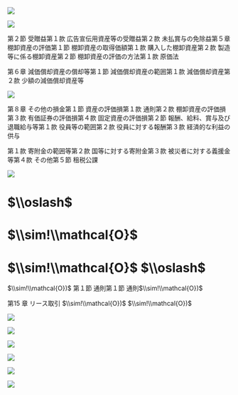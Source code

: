 ![](https://www.nta.go.jp/tmp/00bac9bd-1ece-4cdf-b940-c4773e4636cc/images/d7137d616be41c240dc82427049677584d8e841d970de46a50b483ee5074fa78.jpg)

![](https://www.nta.go.jp/tmp/00bac9bd-1ece-4cdf-b940-c4773e4636cc/images/603df5cb54fcff6bcab82b0e03b9ab146f3047a3adafb36d001854a2aef291b9.jpg)

第２節 受贈益第１款 広告宣伝用資産等の受贈益第２款 未払賞与の免除益第５章 棚卸資産の評価第１節 棚卸資産の取得価額第１款 購入した棚卸資産第２款 製造等に係る棚卸資産第２節 棚卸資産の評価の方法第１款 原価法

第６章 減価償却資産の償却等第１節 減価償却資産の範囲第１款 減価償却資産第２款 少額の減価償却資産等

![](https://www.nta.go.jp/tmp/00bac9bd-1ece-4cdf-b940-c4773e4636cc/images/b96dd95ef2c6abc56f5d6d50aace647ba61239bba78f5a682682d2866514827a.jpg)

第８章 その他の損金第１節 資産の評価損第１款 通則第２款 棚卸資産の評価損第３款 有価証券の評価損第４款 固定資産の評価損第２節 報酬、給料、賞与及び退職給与等第１款 役員等の範囲第２款 役員に対する報酬第３款 経済的な利益の供与

第１款 寄附金の範囲等第２款 国等に対する寄附金第３款 被災者に対する義援金等第４款 その他第５節 租税公課

![](https://www.nta.go.jp/tmp/00bac9bd-1ece-4cdf-b940-c4773e4636cc/images/e002cf4700c282d8031facec25ddb099a162fca81c6897ed63ebc196eb285b71.jpg)

# $\\oslash$

# $\\sim!\\mathcal{O}$

# $\\sim!\\mathcal{O}$ $\\oslash$

$\\sim!\\mathcal{O})$ 第１節 通則第１節 通則$\\sim!\\mathcal{O})$

第15 章 リース取引 $\\sim!\\mathcal{O})$ $\\sim!\\mathcal{O})$

![](https://www.nta.go.jp/tmp/00bac9bd-1ece-4cdf-b940-c4773e4636cc/images/a6c94f6f1b93002d00cc0c25b42b8202248bfcaf8185243f275fbd3ea51900eb.jpg)

![](https://www.nta.go.jp/tmp/00bac9bd-1ece-4cdf-b940-c4773e4636cc/images/a7ec2f744fc05819bf6baf43ed4e6b5c993343805d9c8944e7828427e7643cc3.jpg)

![](https://www.nta.go.jp/tmp/00bac9bd-1ece-4cdf-b940-c4773e4636cc/images/d07886d17b15975df828464873f6534e0a86e333b60fa804efe66a3e4657cf20.jpg)

![](https://www.nta.go.jp/tmp/00bac9bd-1ece-4cdf-b940-c4773e4636cc/images/abe7a02f8e04466ee3ce27bb7b1ade5034ee26720d3be604c7b49a2448f5e824.jpg)

![](https://www.nta.go.jp/tmp/00bac9bd-1ece-4cdf-b940-c4773e4636cc/images/4f6af50dbe040ace70a111dcbfff6fa39c2ea14c95d552725de38732005010c4.jpg)

![](https://www.nta.go.jp/tmp/00bac9bd-1ece-4cdf-b940-c4773e4636cc/images/7e8c8725039e86505fb87c2e725487e6336d1eb511df11a6e6c095ae46f5adb7.jpg)
